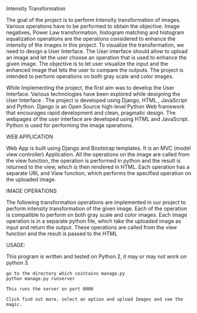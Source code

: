 
Intensity Transformation

The goal of the project is to perform Intensity transformation of images. Various operations have to be performed to obtain the objective. Image negatives, Power Law transformation, histogram matching and histogram equalization operations are the operations considered to enhance the intensity of the images in this project. To visualize the transformation, we need to design a User Interface.  The User interface should allow to upload an image and let the user choose an operation that is used to enhance the given image. The objective is to let user visualize the input and the enhanced image that lets the user to compare the outputs. The project is intended to perform operations on both gray scale and color images.

While Implementing the project, the first aim was to develop the User Interface.  Various technologies have been explored while designing the User Interface . The project is developed using Django, HTML , JavaScript and Python. Django is an Open Source high-level Python Web framework that encourages rapid development and clean, pragmatic design. The webpages of the user interface are developed using HTML and JavaScript. Python is used for performing the image operations. 

WEB APPLICATION

Web App is built using Django and Bootstrap templates. It is an MVC (model view controller) Application. All the operations on the image are called from the view function, the operation is performed in python and the result is returned to the view, which is then rendered in HTML. Each operation has a separate URL and View function, which performs the specified operation on the uploaded image.

IMAGE OPERATIONS

The following transformation operations are implemented in our project to perform intensity transformation of the given image. Each of the operation is compatible to perform on both gray scale and color images.
Each image operation is in a separate python file, which take the uploaded image as input and return the output. These operations are called from the view function and the result is passed to the HTML



USAGE:

This program is written and tested on Python 2, it may or may not work on python 3.

    go to the directory which cointains manage.py
    python manage.py runserver
    
    This runs the server on port 8000
    
    Click find out more, select an option and upload Images and see the magic.
    
    
